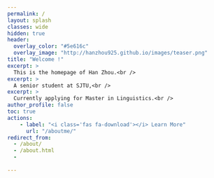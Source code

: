 ```yaml
---
permalink: /
layout: splash
classes: wide
hidden: true
header:
  overlay_color: "#5e616c"
  overlay_image: "http://hanzhou925.github.io/images/teaser.png"
title: "Welcome !"
excerpt: >
  This is the homepage of Han Zhou.<br />
excerpt: >
  A senior student at SJTU,<br />
excerpt: >
  Currently applying for Master in Linguistics.<br />
author_profile: false
toc: true
actions:
    - label: "<i class='fas fa-download'></i> Learn More"
      url: "/aboutme/"
redirect_from: 
  - /about/
  - /about.html
  -
 
---
```


